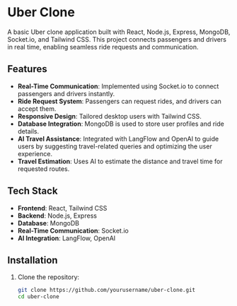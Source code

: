 # Uber Clone

A basic Uber clone application built with React, Node.js, Express, MongoDB, Socket.io, and Tailwind CSS. This project connects passengers and drivers in real time, enabling seamless ride requests and communication.

## Features

- **Real-Time Communication**: Implemented using Socket.io to connect passengers and drivers instantly.
- **Ride Request System**: Passengers can request rides, and drivers can accept them.
- **Responsive Design**: Tailored desktop users with Tailwind CSS.
- **Database Integration**: MongoDB is used to store user profiles and ride details.
- **AI Travel Assistance**: Integrated with LangFlow and OpenAI to guide users by suggesting travel-related queries and optimizing the user experience.
- **Travel Estimation**: Uses AI to estimate the distance and travel time for requested routes.

## Tech Stack

- **Frontend**: React, Tailwind CSS
- **Backend**: Node.js, Express
- **Database**: MongoDB
- **Real-Time Communication**: Socket.io
- **AI Integration**: LangFlow, OpenAI

## Installation

1. Clone the repository:

   ```bash
   git clone https://github.com/yourusername/uber-clone.git
   cd uber-clone
